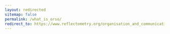 ```yaml
---
layout: redirected
sitemap: false
permalink: /what_is_orso/
redirect_to: https://www.reflectometry.org/organisation_and_communication/orso_governing_principles/
---
```

